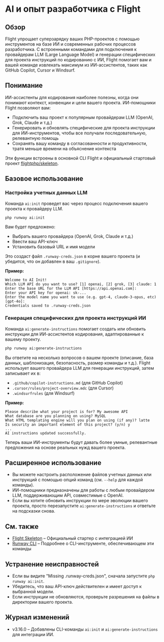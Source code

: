 # AI и опыт разработчика с Flight

## Обзор

Flight упрощает суперзарядку ваших PHP-проектов с помощью инструментов на базе ИИ и современных рабочих процессов разработчика. С встроенными командами для подключения к провайдерам LLM (Large Language Model) и генерации специфических для проекта инструкций по кодированию с ИИ, Flight помогает вам и вашей команде извлекать максимум из ИИ-ассистентов, таких как GitHub Copilot, Cursor и Windsurf.

## Понимание

ИИ-ассистенты для кодирования наиболее полезны, когда они понимают контекст, конвенции и цели вашего проекта. ИИ-помощники Flight позволяют вам:
- Подключить ваш проект к популярным провайдерам LLM (OpenAI, Grok, Claude и т.д.)
- Генерировать и обновлять специфические для проекта инструкции для ИИ-инструментов, чтобы все получали последовательную, релевантную помощь
- Сохранять вашу команду в согласованности и продуктивности, тратя меньше времени на объяснение контекста

Эти функции встроены в основной CLI Flight и официальный стартовый проект [flightphp/skeleton](https://github.com/flightphp/skeleton).

## Базовое использование

### Настройка учетных данных LLM

Команда `ai:init` проведет вас через процесс подключения вашего проекта к провайдеру LLM.

```bash
php runway ai:init
```

Вам будет предложено:
- Выбрать вашего провайдера (OpenAI, Grok, Claude и т.д.)
- Ввести ваш API-ключ
- Установить базовый URL и имя модели

Это создаст файл `.runway-creds.json` в корне вашего проекта (и убедится, что он добавлен в ваш `.gitignore`).

**Пример:**
```
Welcome to AI Init!
Which LLM API do you want to use? [1] openai, [2] grok, [3] claude: 1
Enter the base URL for the LLM API [https://api.openai.com]:
Enter your API key for openai: sk-...
Enter the model name you want to use (e.g. gpt-4, claude-3-opus, etc) [gpt-4o]:
Credentials saved to .runway-creds.json
```

### Генерация специфических для проекта инструкций ИИ

Команда `ai:generate-instructions` помогает создать или обновить инструкции для ИИ-ассистентов кодирования, адаптированные к вашему проекту.

```bash
php runway ai:generate-instructions
```

Вы ответите на несколько вопросов о вашем проекте (описание, база данных, шаблонизация, безопасность, размер команды и т.д.). Flight использует вашего провайдера LLM для генерации инструкций, затем записывает их в:
- `.github/copilot-instructions.md` (для GitHub Copilot)
- `.cursor/rules/project-overview.mdc` (для Cursor)
- `.windsurfrules` (для Windsurf)

**Пример:**
```
Please describe what your project is for? My awesome API
What database are you planning on using? MySQL
What HTML templating engine will you plan on using (if any)? latte
Is security an important element of this project? (y/n) y
...
AI instructions updated successfully.
```

Теперь ваши ИИ-инструменты будут давать более умные, релевантные предложения на основе реальных нужд вашего проекта.

## Расширенное использование

- Вы можете настроить расположение файлов учетных данных или инструкций с помощью опций команд (см. `--help` для каждой команды).
- ИИ-помощники предназначены для работы с любым провайдером LLM, поддерживающим API, совместимые с OpenAI.
- Если вы хотите обновить инструкции по мере эволюции вашего проекта, просто перезапустите `ai:generate-instructions` и ответьте на подсказки снова.

## См. также

- [Flight Skeleton](https://github.com/flightphp/skeleton) – Официальный стартер с интеграцией ИИ
- [Runway CLI](/awesome-plugins/runway) – Подробнее о CLI-инструменте, обеспечивающем эти команды

## Устранение неисправностей

- Если вы видите "Missing .runway-creds.json", сначала запустите `php runway ai:init`.
- Убедитесь, что ваш API-ключ действителен и имеет доступ к выбранной модели.
- Если инструкции не обновляются, проверьте разрешения на файлы в директории вашего проекта.

## Журнал изменений

- v3.16.0 – Добавлены CLI-команды `ai:init` и `ai:generate-instructions` для интеграции ИИ.